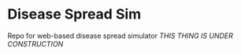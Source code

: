 # Disease Spread Sim
Repo for web-based disease spread simulator
*THIS THING IS UNDER CONSTRUCTION*
